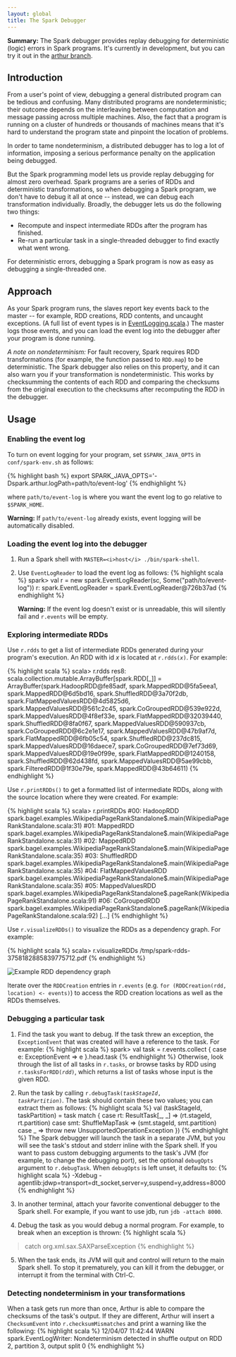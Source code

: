 ```yaml
---
layout: global
title: The Spark Debugger
---
```

**Summary:** The Spark debugger provides replay debugging for deterministic (logic) errors in Spark programs. It's currently in development, but you can try it out in the [arthur branch](https://github.com/apache/incubator-spark/tree/arthur).

## Introduction

From a user's point of view, debugging a general distributed program can be tedious and confusing. Many distributed programs are nondeterministic; their outcome depends on the interleaving between computation and message passing across multiple machines. Also, the fact that a program is running on a cluster of hundreds or thousands of machines means that it's hard to understand the program state and pinpoint the location of problems.

In order to tame nondeterminism, a distributed debugger has to log a lot of information, imposing a serious performance penalty on the application being debugged.

But the Spark programming model lets us provide replay debugging for almost zero overhead. Spark programs are a series of RDDs and deterministic transformations, so when debugging a Spark program, we don't have to debug it all at once -- instead, we can debug each transformation individually. Broadly, the debugger lets us do the following two things:

* Recompute and inspect intermediate RDDs after the program has finished.
* Re-run a particular task in a single-threaded debugger to find exactly what went wrong.

For deterministic errors, debugging a Spark program is now as easy as debugging a single-threaded one.

## Approach

As your Spark program runs, the slaves report key events back to the master -- for example, RDD creations, RDD contents, and uncaught exceptions. (A full list of event types is in [EventLogging.scala](https://github.com/apache/incubator-spark/blob/arthur/core/src/main/scala/spark/EventLogging.scala).) The master logs those events, and you can load the event log into the debugger after your program is done running.

_A note on nondeterminism:_ For fault recovery, Spark requires RDD transformations (for example, the function passed to `RDD.map`) to be deterministic. The Spark debugger also relies on this property, and it can also warn you if your transformation is nondeterministic. This works by checksumming the contents of each RDD and comparing the checksums from the original execution to the checksums after recomputing the RDD in the debugger.

## Usage

### Enabling the event log

To turn on event logging for your program, set `$SPARK_JAVA_OPTS` in `conf/spark-env.sh` as follows:

{% highlight bash %}
export SPARK_JAVA_OPTS='-Dspark.arthur.logPath=path/to/event-log'
{% endhighlight %}
   
where `path/to/event-log` is where you want the event log to go relative to `$SPARK_HOME`.

**Warning:** If `path/to/event-log` already exists, event logging will be automatically disabled.

### Loading the event log into the debugger

1. Run a Spark shell with `MASTER=<i>host</i> ./bin/spark-shell`.
2. Use `EventLogReader` to load the event log as follows:
    {% highlight scala %}
spark> val r = new spark.EventLogReader(sc, Some("path/to/event-log"))
r: spark.EventLogReader = spark.EventLogReader@726b37ad
{% endhighlight %}

    **Warning:** If the event log doesn't exist or is unreadable, this will silently fail and `r.events` will be empty.

### Exploring intermediate RDDs

Use `r.rdds` to get a list of intermediate RDDs generated during your program's execution. An RDD with id _x_ is located at <code>r.rdds(<i>x</i>)</code>. For example:

{% highlight scala %}
scala> r.rdds
res8: scala.collection.mutable.ArrayBuffer[spark.RDD[_]] = ArrayBuffer(spark.HadoopRDD@fe85adf, spark.MappedRDD@5fa5eea1, spark.MappedRDD@6d5bd16, spark.ShuffledRDD@3a70f2db, spark.FlatMappedValuesRDD@4d5825d6, spark.MappedValuesRDD@561c2c45, spark.CoGroupedRDD@539e922d, spark.MappedValuesRDD@4f8ef33e, spark.FlatMappedRDD@32039440, spark.ShuffledRDD@8fa0f67, spark.MappedValuesRDD@590937cb, spark.CoGroupedRDD@6c2e1e17, spark.MappedValuesRDD@47b9af7d, spark.FlatMappedRDD@6fb05c54, spark.ShuffledRDD@237dc815, spark.MappedValuesRDD@16daece7, spark.CoGroupedRDD@7ef73d69, spark.MappedValuesRDD@19e0f99e, spark.FlatMappedRDD@1240158, spark.ShuffledRDD@62d438fd, spark.MappedValuesRDD@5ae99cbb, spark.FilteredRDD@1f30e79e, spark.MappedRDD@43b64611)
{% endhighlight %}

Use `r.printRDDs()` to get a formatted list of intermediate RDDs, along with the source location where they were created. For example:

{% highlight scala %}
scala> r.printRDDs
#00: HadoopRDD            spark.bagel.examples.WikipediaPageRankStandalone$.main(WikipediaPageRankStandalone.scala:31)
#01: MappedRDD            spark.bagel.examples.WikipediaPageRankStandalone$.main(WikipediaPageRankStandalone.scala:31)
#02: MappedRDD            spark.bagel.examples.WikipediaPageRankStandalone$.main(WikipediaPageRankStandalone.scala:35)
#03: ShuffledRDD          spark.bagel.examples.WikipediaPageRankStandalone$.main(WikipediaPageRankStandalone.scala:35)
#04: FlatMappedValuesRDD  spark.bagel.examples.WikipediaPageRankStandalone$.main(WikipediaPageRankStandalone.scala:35)
#05: MappedValuesRDD      spark.bagel.examples.WikipediaPageRankStandalone$.pageRank(WikipediaPageRankStandalone.scala:91)
#06: CoGroupedRDD         spark.bagel.examples.WikipediaPageRankStandalone$.pageRank(WikipediaPageRankStandalone.scala:92)
[...]
{% endhighlight %}

Use `r.visualizeRDDs()` to visualize the RDDs as a dependency graph. For example:

{% highlight scala %}
scala> r.visualizeRDDs
/tmp/spark-rdds-3758182885839775712.pdf
{% endhighlight %}

![Example RDD dependency graph](http://www.ankurdave.com/images/rdd-dep-graph.png)

Iterate over the `RDDCreation` entries in `r.events` (e.g. `for (RDDCreation(rdd, location) <- events)`) to access the RDD creation locations as well as the RDDs themselves.

### Debugging a particular task

1. Find the task you want to debug. If the task threw an exception, the `ExceptionEvent` that was created will have a reference to the task. For example:
    {% highlight scala %}
spark> val task = r.events.collect { case e: ExceptionEvent => e }.head.task
{% endhighlight %}
    Otherwise, look through the list of all tasks in `r.tasks`, or browse tasks by RDD using <code>r.tasksForRDD(<i>rdd</i>)</code>, which returns a list of tasks whose input is the given RDD.

2. Run the task by calling <code>r.debugTask(<i>taskStageId</i>, <i>taskPartition</i>)</code>. The task should contain these two values; you can extract them as follows:
    {% highlight scala %}
val (taskStageId, taskPartition) = task match {
    case rt: ResultTask[_, _] => (rt.stageId, rt.partition)
    case smt: ShuffleMapTask => (smt.stageId, smt.partition)
    case _ => throw new UnsupportedOperationException
})
{% endhighlight %}
    The Spark debugger will launch the task in a separate JVM, but you will see the task's stdout and stderr inline with the Spark shell. If you want to pass custom debugging arguments to the task's JVM (for example, to change the debugging port), set the optional `debugOpts` argument to `r.debugTask`. When `debugOpts` is left unset, it defaults to:
    {% highlight scala %}
-Xdebug -agentlib:jdwp=transport=dt_socket,server=y,suspend=y,address=8000
{% endhighlight %}

3. In another terminal, attach your favorite conventional debugger to the Spark shell. For example, if you want to use jdb, run `jdb -attach 8000`.

4. Debug the task as you would debug a normal program. For example, to break when an exception is thrown:
    {% highlight scala %}
> catch org.xml.sax.SAXParseException
{% endhighlight %}

5. When the task ends, its JVM will quit and control will return to the main Spark shell. To stop it prematurely, you can kill it from the debugger, or interrupt it from the terminal with Ctrl-C.

### Detecting nondeterminism in your transformations

When a task gets run more than once, Arthur is able to compare the checksums of the task's output. If they are different, Arthur will insert a `ChecksumEvent` into  `r.checksumMismatches` and print a warning like the following:
    {% highlight scala %}
12/04/07 11:42:44 WARN spark.EventLogWriter: Nondeterminism detected in shuffle output on RDD 2, partition 3, output split 0
{% endhighlight %}

